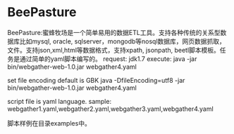 # BeePasture
BeePasture:蜜蜂牧场是一个简单易用的数据ETL工具。支持各种传统的关系型数据库比如mysql, oracle, sqlserver，mongodb等nosql数据库，网页数据抓取，文件。支持json,xml,html等数据格式，支持xpath, jsonpath, beetl脚本模板。任务是通过简单的yaml脚本编写的。
request: jdk1.7
execute:
java -jar bin/webgather-web-1.0.jar webgather4.yaml

set file encoding default is GBK
java -DfileEncoding=utf8 -jar bin/webgather-web-1.0.jar webgather4.yaml

script file is yaml language. 
sample: webgather1.yaml,webgather2.yaml,webgather3.yaml,webgather4.yaml

脚本样例在目录examples中。
